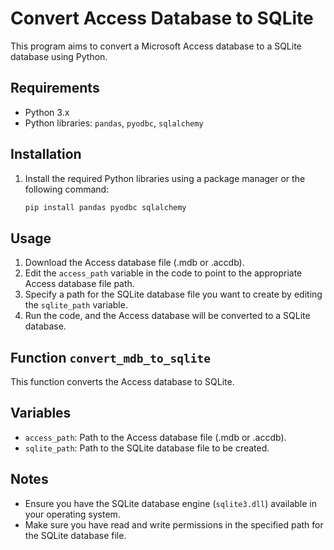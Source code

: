 # Convert Access Database to SQLite

This program aims to convert a Microsoft Access database to a SQLite database using Python.

## Requirements
- Python 3.x
- Python libraries: `pandas`, `pyodbc`, `sqlalchemy`

## Installation
1. Install the required Python libraries using a package manager or the following command:
    ```bash
    pip install pandas pyodbc sqlalchemy
    ```

## Usage
1. Download the Access database file (.mdb or .accdb).
2. Edit the `access_path` variable in the code to point to the appropriate Access database file path.
3. Specify a path for the SQLite database file you want to create by editing the `sqlite_path` variable.
4. Run the code, and the Access database will be converted to a SQLite database.

## Function `convert_mdb_to_sqlite`
This function converts the Access database to SQLite.

## Variables
- `access_path`: Path to the Access database file (.mdb or .accdb).
- `sqlite_path`: Path to the SQLite database file to be created.

## Notes
- Ensure you have the SQLite database engine (`sqlite3.dll`) available in your operating system.
- Make sure you have read and write permissions in the specified path for the SQLite database file.
